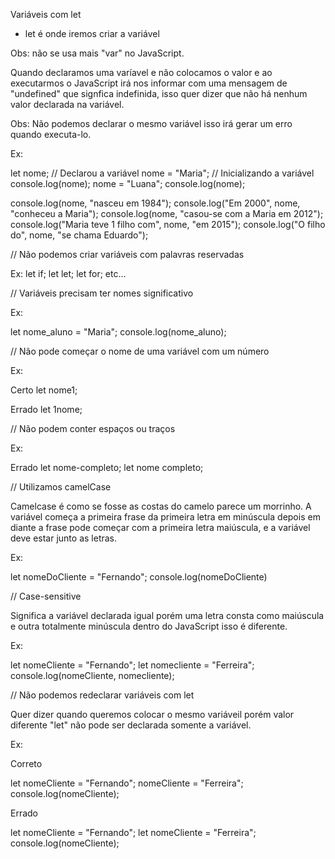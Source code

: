 Variáveis com let

- let é onde iremos criar a variável

Obs: não se usa mais "var" no JavaScript.

Quando declaramos uma varíavel e não colocamos o valor
e ao executarmos o JavaScript irá nos informar com uma mensagem
de "undefined" que signfica indefinida, isso quer dizer que
não há nenhum valor declarada na variável.

Obs: Não podemos declarar o mesmo variável isso irá gerar um
erro quando executa-lo.

Ex:

let nome; // Declarou a variável
nome = "Maria"; // Inicializando a variável
console.log(nome);
nome = "Luana";
console.log(nome);

console.log(nome, "nasceu em 1984");
console.log("Em 2000", nome, "conheceu a Maria");
console.log(nome, "casou-se com a Maria em 2012");
console.log("Maria teve 1 filho com", nome, "em 2015");
console.log("O filho do", nome, "se chama Eduardo");

// Não podemos criar variáveis com palavras reservadas

Ex: let if;
let let;
let for;
etc...

// Variáveis precisam ter nomes significativo

Ex:

let nome_aluno = "Maria";
console.log(nome_aluno);

// Não pode começar o nome de uma variável com um número

Ex:

Certo
let nome1;

Errado
let 1nome;

// Não podem conter espaços ou traços

Ex:

Errado
let nome-completo;
let nome completo;

// Utilizamos camelCase

Camelcase é como se fosse as costas do camelo parece um morrinho.
A variável começa a primeira frase da primeira letra em minúscula depois em diante a frase
pode começar com a primeira letra maiúscula, e a variável deve estar junto as letras.

Ex:

let nomeDoCliente = "Fernando";
console.log(nomeDoCliente)

// Case-sensitive

Significa a variável declarada igual porém uma letra consta como maiúscula e outra totalmente minúscula dentro do JavaScript isso é diferente.

Ex:

let nomeCliente = "Fernando";
let nomecliente = "Ferreira";
console.log(nomeCliente, nomecliente);

// Não podemos redeclarar variáveis com let

Quer dizer quando queremos colocar o mesmo variáveil porém valor diferente
"let" não pode ser declarada somente a variável.

Ex:

Correto

let nomeCliente = "Fernando";
nomeCliente = "Ferreira";
console.log(nomeCliente);

Errado

let nomeCliente = "Fernando";
let nomeCliente = "Ferreira";
console.log(nomeCliente);
